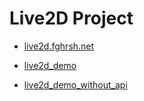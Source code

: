 # Live2D Project


- [live2d.fghrsh.net](live2d.fghrsh.net)

- [live2d_demo](https://github.com/fghrsh/live2d_demo)

- [live2d_demo_without_api](https://github.com/panedioic/live2d_demo_without_api)